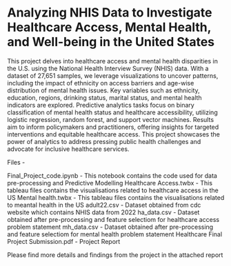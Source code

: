 # Analyzing NHIS Data to Investigate Healthcare Access, Mental Health, and Well-being in the United States

This project delves into healthcare access and mental health disparities in the U.S. using the National Health Interview Survey (NHIS) data. With a dataset of 27,651 samples, we leverage visualizations to uncover patterns, including the impact of ethnicity on access barriers and age-wise distribution of mental health issues. Key variables such as ethnicity, education, regions, drinking status, marital status, and mental health indicators are explored. Predictive analytics tasks focus on binary classification of mental health status and healthcare accessibility, utilizing logistic regression, random forest, and support vector machines. Results aim to inform policymakers and practitioners, offering insights for targeted interventions and equitable healthcare access. This project showcases the power of analytics to address pressing public health challenges and advocate for inclusive healthcare services.

Files -

Final_Project_code.ipynb - This notebook contains the code used for data pre-processing and Predictive Modelling
Healthcare Access.twbx - This tableau files contains the visualisations related to healthcare access in the US
Mental health.twbx - This tableau files contains the visualisations related to meantal health in the US
adult22.csv - Dataset obtained from cdc website which contains NHIS data from 2022
ha_data.csv - Dataset obtained after pre-processing and feature selectiom for healthcare access problem statement
mh_data.csv - Dataset obtained after pre-processing and feature selectiom for mental health problem statement
Healthcare Final Project Submission.pdf - Project Report

Please find more details and findings from the project in the attached report

